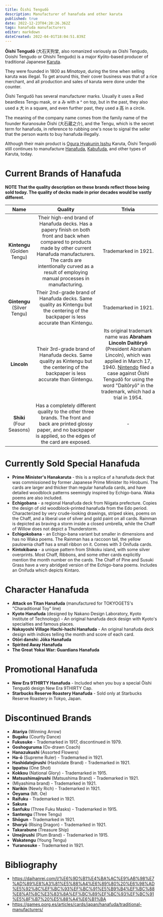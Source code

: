 ```yaml
---
title: Ōishi Tengudō
description: Manufacturer of hanafuda and other karuta
published: true
date: 2022-12-23T04:28:26.362Z
tags: hanafuda manufacturers
editor: markdown
dateCreated: 2022-04-01T18:04:51.839Z
---
```


**Ōishi Tengudō** (大石天狗堂, also romanized variously as Oishi Tengudo, Ooishi Tengudo or Ohishi Tengudo) is a major Kyōto-based producer of traditional Japanese [Karuta](/en/karuta). 

They were founded in 1800 as *Minatoya*, during the time when selling karuta was illegal. To get around this, their cover business was that of a rice merchant, and all production and sales of karuta were done under the counter.

Ōishi Tengudō has several manufacturer marks. Usually it uses a Red beardless Tengu mask, or a み with a ^ on top, but in the past, they also used a 大 in a square, and even further past, they used a 高 in a circle.

The meaning of the company name comes from the family name of the founder Kuranosuke Ōishi (大石蔵之介), and the Tengu, which is the secret term for hanafuda, in reference to rubbing one's nose to signal the seller that the person wants to buy hanafuda illegally.

Although their main product is [Ogura Hyakunin Isshu](https://fudawiki.org/en/uta-garuta/ogura-hyakunin-isshu) Karuta, Ōishi Tengudō still continues to manufacture [Hanafuda](/en/hanafuda), [Kabufuda](/en/kabufuda), and other types of Karuta, today.

# Current Brands of Hanafuda
**NOTE That the quality description on these brands reflect those being sold today. The quality of decks made in prior decades would be vastly different.**

|Name|Quality|Trivia|
|:---:|:---:|:---:|
|**Kintengu** (Golden Tengu)|Their high-end brand of Hanafuda decks. Has a papery finish on both front and back when compared to products made by other current Hanafuda manufacturers. The cards are intentionally curved as a result of employing manual processes in manufacturing.|Trademarked in 1921.|
|**Gintengu** (Silver Tengu)|Their 2nd-grade brand of Hanafuda decks. Same quality as Kintengu but the centering of the backpaper is less accurate than Kintengu.|Trademarked in 1921.|
|**Lincoln**|Their 3rd-grade brand of Hanafuda decks. Same quality as Kintengu but the centering of the backpaper is less accurate than Gintengu.|Its original trademark name was **Abraham Lincoln Daitōryō** (President Abraham Lincoln), which was applied in March 17, 1940. [Nintendo](/en/hanafuda/manufacturers/nintendo) filed a case against Ōishi Tengudō for using the word "Daitōryō" in the trademark, which had a trial in 1954.|
|**Shiki** (Four Seasons)|Has a completely different quality to the other three brands. The front and back are printed glossy paper, and no backpaper is applied, so the edges of the card are exposed.|-|

# Currently Sold Special Hanafuda
- **Prime Minister's Hanakaruta** - this is a replica of a hanafuda deck that was commissioned by former Japanese Prime Minister Ito Hirobumi. The cards are larger and thicker than regular hanafuda cards, and have detailed woodblock patterns seemingly inspired by Echigo-bana. Waka poems are also included.
- **Echigobana** - a regional Hanafuda deck from Niigata prefecture. Copies the design of old woodblock-printed hanafuda from the Edo period. Characterized by very crude-looking drawings, striped skies, poems on the Chaff, and a liberal use of silver and gold paint on all cards. Rainman is depicted as braving a storm inside a closed umbrella, while the Chaff of Willow does not depict a Thunderstorm.
- **Echigokobana** - an Echigo-bana variant but smaller in dimensions and has no Waka poems. The Rainman has a raccoon tail, the yellow paulownia chaff has a small ribbon on it. Comes with 3 Onifuda cards.
- **Kintokibana** - a unique pattern from Shikoku island, with some silver overprints. Most Chaff, Ribbons, and some other cards explicitly mention the month number on the cards. The Chaff of Pine and Susuki Grass have a very abridged version of the Echigo-bana poems. Includes an Onifuda which depicts Kintaro.


# Character Hanafuda
- **Attack on Titan Hanafuda** (manufactured for TOKYOGETS's "Charaditional Toy" line)
- **Kyoto Hanafuda** (designed by Nakano Design Laboratory, Kyoto Institute of Technology) - An original hanafuda deck design with Kyoto's specialties and famous places.
- **Nakayoshi Village Hachi-hachi Hanafuda** - An original hanafuda deck design with indices telling the month and score of each card.
- **Otōri danshi: Jōka Hanafuda**
- **Spirited Away Hanafuda**
- **The Great Yokai War: Guardians Hanafuda**

# Promotional Hanafuda
- **New Era 9THIRTY Hanafuda** - Included when you buy a special Ōishi Tengudō design New Era 9THIRTY Cap.
- **Starbucks Reserve Roastery Hanafuda** - Sold only at Starbucks Reserve Roastery in Tokyo, Japan.

# Discontinued Brands
- **Atariya** (Winning Arrow)
- **Bugaku** (Courtly Dance)
- **Fukusuke** - Trademarked in 1917, discontinued in 1979.
- **Goshoguruma** (Ox-drawn Coach)
- **Hanazukushi** (Assorted Flowers)
- **Ha-ō** (Supreme Ruler) - Trademarked in 1921.
- **Hashidatejirushi** (Hashidate Brand) - Trademarked in 1921.
- **Ippatsu** (One Shot)
- **Kokkou** (National Glory) - Trademarked in 1915.
- **Matsushimajirushi** (Matsushima Brand) - Trademarked in 1921.
- (Miyashima brand) - Trademarked in 1921.
- **Narikin** (Newly Rich) - Trademarked in 1921.
- **Ōeyama** (Mt. Oe)
- **Raifuku** - Trademarked in 1921.
- **Sakura**
- **Sanfuku** (Three Fuku Masks) - Trademarked in 1915.
- **Santengu** (Three Tengu)
- **Shōgun** - Trademarked in 1921.
- **Shoryū** (Rising Dragon) - Trademarked in 1921.
- **Takarabune** (Treasure Ship)
- **Umejirushi** (Plum Brand) - Trademarked in 1915.
- **Wakatengu** (Young Tengu)
- **Yuranosuke** - Trademarked in 1921.

# Bibliography
- https://daihanrei.com/l/%E6%9D%B1%E4%BA%AC%E9%AB%98%E7%AD%89%E8%A3%81%E5%88%A4%E6%89%80%20%E6%98%AD%E5%92%8C%EF%BC%93%EF%BC%91%E5%B9%B4%EF%BC%88%E8%A1%8C%E3%83%8A%EF%BC%89%EF%BC%93%EF%BC%91%E5%8F%B7%20%E5%88%A4%E6%B1%BA
- https://games.porg.es/articles/cards/japan/hanafuda/traditional-manufacturers/